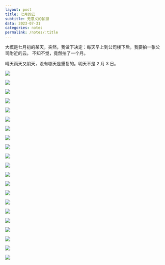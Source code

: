 ```yaml
---
layout: post
title: 七月的云
subtitle: 无意义的拍摄
data: 2023-07-31
categories: notes
permalink: /notes/:title
---
```


大概是七月初的某天，突然，我做下决定：每天早上到公司楼下后，我要拍一张公司附近的云。
不知不觉，竟然拍了一个月。

晴天雨天又阴天，没有哪天是重复的。明天不是 2 月 3 日。

![](https://user-images.githubusercontent.com/115197878/257393993-a2d4050e-6767-478e-b964-599f3e630799.jpg)

![](https://user-images.githubusercontent.com/115197878/257394028-c23f7a9b-5b5c-4d08-9108-446eebf97fde.jpg)

![](https://user-images.githubusercontent.com/115197878/257394049-0c0faf76-c59b-4805-96dd-9dc77e2203e0.jpg)

![](https://user-images.githubusercontent.com/115197878/257394073-afe83afb-1307-4101-85b5-3ab4432dc4ce.jpg)

![](https://user-images.githubusercontent.com/115197878/257394265-b102d97e-fd71-44b8-8bd4-7a266a0300ef.jpg)

![](https://user-images.githubusercontent.com/115197878/257394273-334ebd3c-54fe-4561-a634-b85ab1b26238.jpg)

![](https://user-images.githubusercontent.com/115197878/257394276-b5a6f4f6-d872-4693-ad80-13282a456b7d.jpg)

![](https://user-images.githubusercontent.com/115197878/257394308-1e7c5c2b-9115-4dfc-9aa0-3d648f98fa54.jpg)

![](https://user-images.githubusercontent.com/115197878/257394316-67fb2634-6843-4ac4-ab60-41470c51381b.jpg)

![](https://user-images.githubusercontent.com/115197878/257394327-73402e76-fd8b-4ff5-b875-f7e913afb7b3.jpg)

![](https://user-images.githubusercontent.com/115197878/257394340-4e900769-18da-4a43-a955-e33be65ad94c.jpg)

![](https://user-images.githubusercontent.com/115197878/257394373-d9a922b1-276a-4f8c-8e2c-6a1331ce71f0.jpg)

![](https://user-images.githubusercontent.com/115197878/257394390-ef4963fc-ccb7-4b20-b57e-ffe53823e30b.jpg)

![](https://user-images.githubusercontent.com/115197878/257394399-801dc6e8-aab6-47da-b8b1-b189b09bd11b.jpg)

![](https://user-images.githubusercontent.com/115197878/257394407-080d982e-59eb-45e9-8831-ca1ec516d9d0.jpg)

![](https://user-images.githubusercontent.com/115197878/257394427-2a28178b-81aa-487d-9597-d3afff91b1ff.jpg)

![](https://user-images.githubusercontent.com/115197878/257394440-f80e9679-b90b-4da2-8789-96892264374c.jpg)

![](https://user-images.githubusercontent.com/115197878/257394454-4f3da43b-506a-4a41-a322-d400f710a093.jpg)

![](https://user-images.githubusercontent.com/115197878/257394465-1e8f930c-bb25-4725-9256-54cef0f18595.jpg)

![](https://user-images.githubusercontent.com/115197878/257394473-90c28f1f-b34b-4e64-9f7c-423da7601924.jpg)

![](https://user-images.githubusercontent.com/115197878/257394486-e8efadb2-7342-4ce9-a610-78d7ec7d07a1.jpg)
